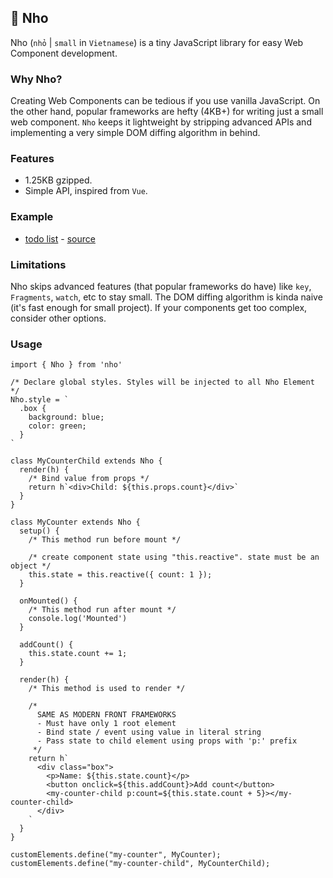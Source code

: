## 📌 Nho

Nho (`nhỏ` | `small` in `Vietnamese`) is a tiny JavaScript library for easy Web Component development.

### Why Nho?

Creating Web Components can be tedious if you use vanilla JavaScript. On the other hand, popular frameworks are hefty
(4KB+) for writing just a small web component. `Nho` keeps it lightweight by stripping advanced APIs
and implementing a very simple DOM diffing algorithm in behind.

### Features

- 1.25KB gzipped.
- Simple API, inspired from `Vue`.


### Example
- [todo list](https://nho-example.netlify.app/) - [source](./example)

### Limitations

Nho skips advanced features (that popular frameworks do have) like `key`, `Fragments`, `watch`, etc to stay small.
The DOM diffing algorithm is kinda naive (it's fast enough for small project).
If your components get too complex, consider other options.

### Usage

```
import { Nho } from 'nho'

/* Declare global styles. Styles will be injected to all Nho Element */
Nho.style = `
  .box {
    background: blue;
    color: green;
  }
`

class MyCounterChild extends Nho {
  render(h) {
    /* Bind value from props */
    return h`<div>Child: ${this.props.count}</div>`
  }
}

class MyCounter extends Nho {
  setup() {
    /* This method run before mount */
    
    /* create component state using "this.reactive". state must be an object */
    this.state = this.reactive({ count: 1 });      
  }
  
  onMounted() {
    /* This method run after mount */
    console.log('Mounted')
  }
  
  addCount() {
    this.state.count += 1;
  }
  
  render(h) {
    /* This method is used to render */
    
    /*
      SAME AS MODERN FRONT FRAMEWORKS
      - Must have only 1 root element
      - Bind state / event using value in literal string
      - Pass state to child element using props with 'p:' prefix
     */
    return h`
      <div class="box">
        <p>Name: ${this.state.count}</p>
        <button onclick=${this.addCount}>Add count</button>
        <my-counter-child p:count=${this.state.count + 5}></my-counter-child>
      </div>
    `
  }
}

customElements.define("my-counter", MyCounter);
customElements.define("my-counter-child", MyCounterChild);
```
